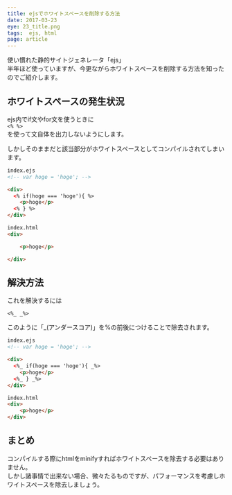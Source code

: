 ```yaml
---
title: ejsでホワイトスペースを削除する方法
date: 2017-03-23
eye: 23_title.png
tags:  ejs, html
page: article
---
```


使い慣れた静的サイトジェネレータ「ejs」  
半年ほど使っていますが、今更ながらホワイトスペースを削除する方法を知ったのでご紹介します。

## ホワイトスペースの発生状況

ejs内でif文やfor文を使うときに  
```<% %>```  
を使って文自体を出力しないようにします。

しかしそのままだと該当部分がホワイトスペースとしてコンパイルされてしまいます。


```html
index.ejs
<!-- var hoge = 'hoge'; -->

<div>
  <% if(hoge === 'hoge'){ %>
    <p>hoge</p>
  <% } %>
</div>
```

```html
index.html
<div>

    <p>hoge</p>

</div>
```

## 解決方法

これを解決するには  
```
<%_ _%>
```
このように「_(アンダースコア)」を%の前後につけることで除去されます。

```html
index.ejs
<!-- var hoge = 'hoge'; -->

<div>
  <%_ if(hoge === 'hoge'){ _%>
    <p>hoge</p>
  <%_ } _%>
</div>
```


```html
index.html
<div>
    <p>hoge</p>
</div>
```

## まとめ
コンパイルする際にhtmlをminifyすればホワイトスペースを除去する必要はありません。  
しかし諸事情で出来ない場合、微々たるものですが、パフォーマンスを考慮しホワイトスペースを除去しましょう。
